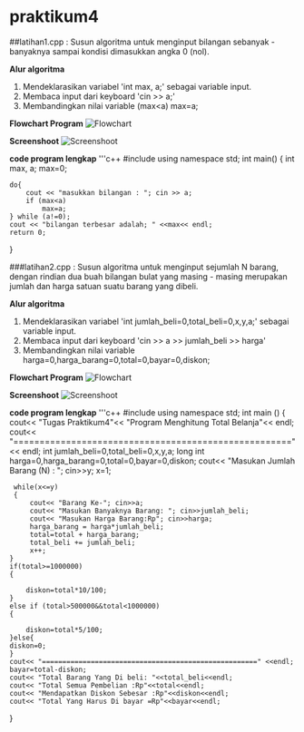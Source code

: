 # praktikum4

##latihan1.cpp : Susun algoritma untuk menginput bilangan sebanyak - banyaknya sampai kondisi dimasukkan angka 0 (nol).

**Alur algoritma**
1. Mendeklarasikan variabel 'int max, a;' sebagai variable input.
2. Membaca input dari keyboard 'cin >> a;'
3. Membandingkan nilai variable (max<a)
            			 max=a;

**Flowchart Program**
![Flowchart](https://raw.githubusercontent.com/gilangbayuw/praktikum4/master/Flowchart1.jpg)

**Screenshoot**
![Screenshoot](https://raw.githubusercontent.com/gilangbayuw/praktikum4/master/screnshoot1.png)

**code program lengkap**
'''c++
#include <iostream>
using namespace std;
int main()
{
    int max, a;
    max=0;

    do{
        cout << "masukkan bilangan : "; cin >> a;
        if (max<a)
            max=a;
    } while (a!=0);
    cout << "bilangan terbesar adalah; " <<max<< endl;
    return 0;
}


###latihan2.cpp : Susun algoritma untuk menginput sejumlah N barang, dengan rindian dua buah bilangan bulat yang masing - masing merupakan jumlah dan harga satuan suatu barang yang dibeli.

**Alur algoritma**
1. Mendeklarasikan variabel 'int jumlah_beli=0,total_beli=0,x,y,a;' sebagai variable input.
2. Membaca input dari keyboard 'cin >> a >> jumlah_beli >> harga'
3. Membandingkan nilai variable  harga=0,harga_barang=0,total=0,bayar=0,diskon;

**Flowchart Program**
![Flowchart](https://raw.githubusercontent.com/gilangbayuw/praktikum4/master/flowchart2.jpg)

**Screenshoot**
![Screenshoot](https://raw.githubusercontent.com/gilangbayuw/praktikum4/master/screnshoot2.png)

**code program lengkap**
'''c++
#include <iostream>
using namespace std;
int main ()
{
     cout<< "Tugas Praktikum4"<< "Program Menghitung Total Belanja"<< endl;
     cout<< "====================================================="<< endl;
     int jumlah_beli=0,total_beli=0,x,y,a;
     long int
     harga=0,harga_barang=0,total=0,bayar=0,diskon;
     cout<< "Masukan Jumlah Barang (N) : "; cin>>y;
     x=1;

     while(x<=y)
     {
         cout<< "Barang Ke-"; cin>>a;
         cout<< "Masukan Banyaknya Barang: "; cin>>jumlah_beli;
         cout<< "Masukan Harga Barang:Rp"; cin>>harga;
         harga_barang = harga*jumlah_beli;
         total=total + harga_barang;
         total_beli += jumlah_beli;
         x++;
    }
    if(total>=1000000)
    {

        diskon=total*10/100;
    }
    else if (total>500000&&total<1000000)
    {

        diskon=total*5/100;
    }else{
    diskon=0;
    }
    cout<< "=====================================================" <<endl;
    bayar=total-diskon;
    cout<< "Total Barang Yang Di beli: "<<total_beli<<endl;
    cout<< "Total Semua Pembelian :Rp"<<total<<endl;
    cout<< "Mendapatkan Diskon Sebesar :Rp"<<diskon<<endl;
    cout<< "Total Yang Harus Di bayar =Rp"<<bayar<<endl;
}


